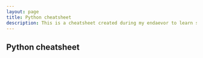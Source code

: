 ```yaml
---
layout: page
title: Python cheatsheet
description: This is a cheatsheet created during my endaevor to learn scientific python computing
---
```


## Python cheatsheet




